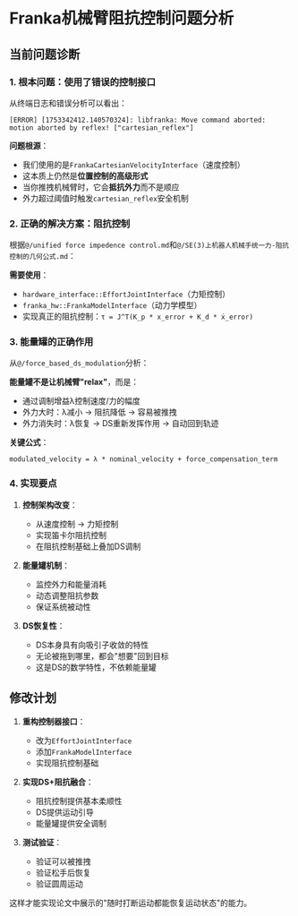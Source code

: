 # Franka机械臂阻抗控制问题分析

## 当前问题诊断

### 1. **根本问题：使用了错误的控制接口**

从终端日志和错误分析可以看出：

```
[ERROR] [1753342412.140570324]: libfranka: Move command aborted: motion aborted by reflex! ["cartesian_reflex"]
```

**问题根源**：
- 我们使用的是`FrankaCartesianVelocityInterface`（速度控制）
- 这本质上仍然是**位置控制的高级形式**
- 当你推拽机械臂时，它会**抵抗外力**而不是顺应
- 外力超过阈值时触发`cartesian_reflex`安全机制

### 2. **正确的解决方案：阻抗控制**

根据`@/unified force impedence control.md`和`@/SE(3)上机器人机械手统一力-阻抗控制的几何公式.md`：

**需要使用**：
- `hardware_interface::EffortJointInterface`（力矩控制）
- `franka_hw::FrankaModelInterface`（动力学模型）
- 实现真正的阻抗控制：`τ = J^T(K_p * x_error + K_d * ẋ_error)`

### 3. **能量罐的正确作用**

从`@/force_based_ds_modulation`分析：

**能量罐不是让机械臂"relax"**，而是：
- 通过调制增益λ控制速度/力的幅度
- 外力大时：λ减小 → 阻抗降低 → 容易被推拽
- 外力消失时：λ恢复 → DS重新发挥作用 → 自动回到轨迹

**关键公式**：
```
modulated_velocity = λ * nominal_velocity + force_compensation_term
```

### 4. **实现要点**

1. **控制架构改变**：
   - 从速度控制 → 力矩控制
   - 实现笛卡尔阻抗控制
   - 在阻抗控制基础上叠加DS调制

2. **能量罐机制**：
   - 监控外力和能量消耗
   - 动态调整阻抗参数
   - 保证系统被动性

3. **DS恢复性**：
   - DS本身具有向吸引子收敛的特性
   - 无论被拖到哪里，都会"想要"回到目标
   - 这是DS的数学特性，不依赖能量罐

## 修改计划

1. **重构控制器接口**：
   - 改为`EffortJointInterface`
   - 添加`FrankaModelInterface`
   - 实现阻抗控制基础

2. **实现DS+阻抗融合**：
   - 阻抗控制提供基本柔顺性
   - DS提供运动引导
   - 能量罐提供安全调制

3. **测试验证**：
   - 验证可以被推拽
   - 验证松手后恢复
   - 验证圆周运动

这样才能实现论文中展示的"随时打断运动都能恢复运动状态"的能力。 